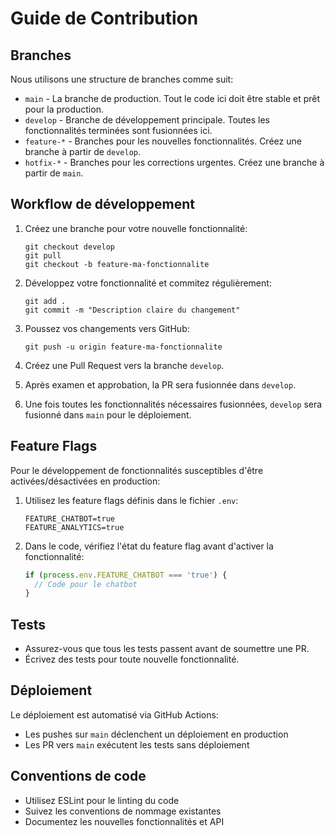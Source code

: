 
# Guide de Contribution

## Branches

Nous utilisons une structure de branches comme suit:

- `main` - La branche de production. Tout le code ici doit être stable et prêt pour la production.
- `develop` - Branche de développement principale. Toutes les fonctionnalités terminées sont fusionnées ici.
- `feature-*` - Branches pour les nouvelles fonctionnalités. Créez une branche à partir de `develop`.
- `hotfix-*` - Branches pour les corrections urgentes. Créez une branche à partir de `main`.

## Workflow de développement

1. Créez une branche pour votre nouvelle fonctionnalité:
   ```
   git checkout develop
   git pull
   git checkout -b feature-ma-fonctionnalite
   ```

2. Développez votre fonctionnalité et commitez régulièrement:
   ```
   git add .
   git commit -m "Description claire du changement"
   ```

3. Poussez vos changements vers GitHub:
   ```
   git push -u origin feature-ma-fonctionnalite
   ```

4. Créez une Pull Request vers la branche `develop`.

5. Après examen et approbation, la PR sera fusionnée dans `develop`.

6. Une fois toutes les fonctionnalités nécessaires fusionnées, `develop` sera fusionné dans `main` pour le déploiement.

## Feature Flags

Pour le développement de fonctionnalités susceptibles d'être activées/désactivées en production:

1. Utilisez les feature flags définis dans le fichier `.env`:
   ```
   FEATURE_CHATBOT=true
   FEATURE_ANALYTICS=true
   ```

2. Dans le code, vérifiez l'état du feature flag avant d'activer la fonctionnalité:
   ```javascript
   if (process.env.FEATURE_CHATBOT === 'true') {
     // Code pour le chatbot
   }
   ```

## Tests

- Assurez-vous que tous les tests passent avant de soumettre une PR.
- Écrivez des tests pour toute nouvelle fonctionnalité.

## Déploiement

Le déploiement est automatisé via GitHub Actions:
- Les pushes sur `main` déclenchent un déploiement en production
- Les PR vers `main` exécutent les tests sans déploiement

## Conventions de code

- Utilisez ESLint pour le linting du code
- Suivez les conventions de nommage existantes
- Documentez les nouvelles fonctionnalités et API
